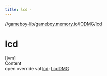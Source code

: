 ```yaml
---
title: lcd -
---
```

//[gameboy-lib](../../index.md)/[gameboy.memory.io](../index.md)/[IODMG](index.md)/[lcd](lcd.md)



# lcd  
[jvm]  
Content  
open override val [lcd](lcd.md): [LcdDMG](../../gameboy.memory.io.graphics/-lcd-d-m-g/index.md)  



